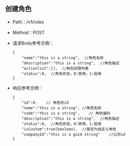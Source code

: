 ## 创建角色
- Path：/v1/roles

- Method：POST

- 请求Body参考示例：

    ```
    {
        "name":"this is a string",  //角色名称
        "description":"this is a string",  //角色描述
        "actionlist":[],  //角色权限列表
        "status":0,  //角色状态，0:禁用，1:启用
    }    
    ```

- 响应参考示例：

    ```
    {
        "id":0,    // 角色的id
        "name":"this is a string", //角色名称
        "code":"this is a string",    // 角色编码
        "description":"this is a string",  //角色描述
        "status":0,  //角色状态，0:禁用，1:启用
        "isCustom":true(boolean),  //是否为自定义角色
        "companyId":"this is a guid string"    //公司id
    }    
    ```